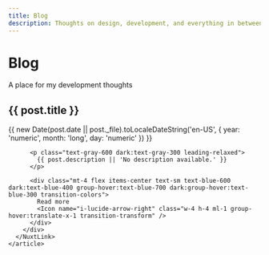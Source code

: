 ```yaml
---
title: Blog
description: Thoughts on design, development, and everything in between
---
```


<div class="max-w-4xl mx-auto">
  <div class="mb-12">
    <h1 class="text-3xl font-bold text-gray-900 dark:text-gray-100 mb-4">Blog</h1>
    <p class="text-lg text-gray-600 dark:text-gray-300">A place for my development thoughts</p>
  </div>

  <div class="grid gap-8">
    <article v-for="post in $page.posts" :key="post._path" class="group">
      <NuxtLink :to="post._path" class="block">
        <div class="bg-white dark:bg-gray-800 rounded-lg border border-gray-200 dark:border-gray-700 p-6 hover:shadow-md transition-shadow">
          <div class="mb-4">
            <h2 class="text-xl font-semibold text-gray-900 dark:text-gray-100 group-hover:text-blue-600 dark:group-hover:text-blue-400 transition-colors">
              {{ post.title }}
            </h2>
            <p class="text-sm text-gray-500 dark:text-gray-400 mt-2">
              {{ new Date(post.date || post._file).toLocaleDateString('en-US', { 
                year: 'numeric', 
                month: 'long', 
                day: 'numeric' 
              }) }}
            </p>
          </div>
          
          <p class="text-gray-600 dark:text-gray-300 leading-relaxed">
            {{ post.description || 'No description available.' }}
          </p>
          
          <div class="mt-4 flex items-center text-sm text-blue-600 dark:text-blue-400 group-hover:text-blue-700 dark:group-hover:text-blue-300 transition-colors">
            Read more
            <Icon name="i-lucide-arrow-right" class="w-4 h-4 ml-1 group-hover:translate-x-1 transition-transform" />
          </div>
        </div>
      </NuxtLink>
    </article>
  </div>
</div> 